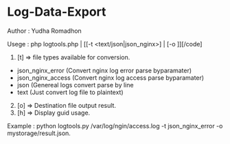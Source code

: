 # Log-Data-Export

Author : Yudha Romadhon

Usege : php logtools.php <source file path> | [[-t <text/json|json_nginx>] | [-o <destination file path>]][/code]

1. [t] => file types available for conversion.
- json_nginx_error (Convert nginx log error parse byparamater)
- json_nginx_access (Convert nginx log access parse byparamater)
- json (Genereal logs convert parse by line
- text (Just convert log file to plaintext)
2. [o] => Destination file output result.
3. [h] => Display guid usage.

Example : python logtools.py /var/log/ngin/access.log -t json_nginx_error -o mystorage/result.json.
